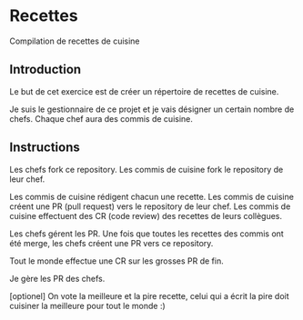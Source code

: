 # Recettes
Compilation de recettes de cuisine

## Introduction
Le but de cet exercice est de créer un répertoire de recettes de cuisine.

Je suis le gestionnaire de ce projet et je vais désigner un certain nombre de chefs.
Chaque chef aura des commis de cuisine.

## Instructions
Les chefs fork ce repository.
Les commis de cuisine fork le repository de leur chef.

Les commis de cuisine rédigent chacun une recette.
Les commis de cuisine créent une PR (pull request) vers le repository de leur chef.
Les commis de cuisine effectuent des CR (code review) des recettes de leurs collègues.

Les chefs gérent les PR.
Une fois que toutes les recettes des commis ont été merge, les chefs créent une PR vers ce repository.

Tout le monde effectue une CR sur les grosses PR de fin.

Je gère les PR des chefs.

[optionel]
On vote la meilleure et la pire recette, celui qui a écrit la pire doit cuisiner la meilleure pour tout le monde :)


